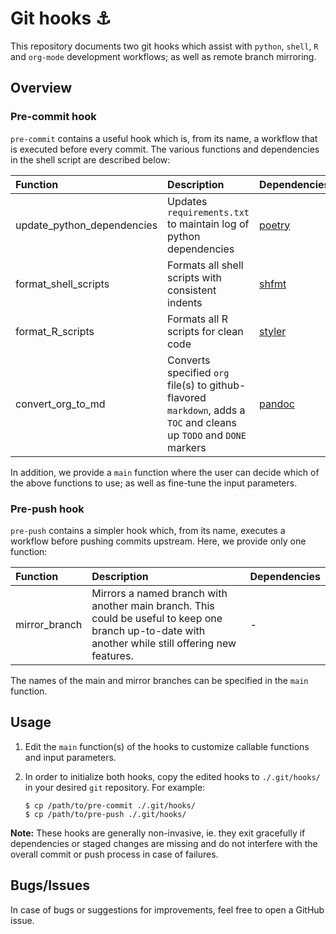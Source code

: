# Git hooks :anchor:

This repository documents two git hooks which assist with `python`, `shell`, `R` and `org-mode` development workflows; as well as remote branch mirroring.

## Overview

### Pre-commit hook

`pre-commit` contains a useful hook which is, from its name, a workflow that is executed before every commit. The various functions and dependencies in the shell script are described below:

| Function                   | Description                                                                                                         | Dependencies                                      |
| :-------------             | :-------------                                                                                                      | :-----                                            |
| update_python_dependencies | Updates `requirements.txt` to maintain log of python dependencies                                                   | [poetry](https://github.com/python-poetry/poetry) |
| format_shell_scripts       | Formats all shell scripts with consistent indents                                                                   | [shfmt](https://github.com/mvdan/sh)              |
| format_R_scripts           | Formats all R scripts for clean code                                                                                | [styler](https://github.com/r-lib/styler)         |
| convert_org_to_md          | Converts specified `org` file(s) to github-flavored `markdown`, adds a `TOC` and cleans up `TODO` and `DONE` markers | [pandoc](https://github.com/jgm/pandoc)           |

In addition, we provide a `main` function where the user can decide which of the above functions to use; as well as fine-tune the input parameters.

### Pre-push hook

`pre-push` contains a simpler hook which, from its name, executes a workflow before pushing commits upstream. Here, we provide only one function:

| Function       | Description                                                                                                                                   | Dependencies                                      |
| :------------- | :-------------                                                                                                                                | :-----                                            |
| mirror_branch  | Mirrors a named branch with another main branch. This could be useful to keep one branch up-to-date with another while still offering new features.  | -                                                 |

The names of the main and mirror branches can be specified in the `main` function.

## Usage

1. Edit the `main` function(s) of the hooks to customize callable functions and input parameters.

2. In order to initialize both hooks, copy the edited hooks to `./.git/hooks/` in your desired `git` repository. For example:

    ```shell
    $ cp /path/to/pre-commit ./.git/hooks/
    $ cp /path/to/pre-push ./.git/hooks/
    ```

**Note:** These hooks are generally non-invasive, ie. they exit gracefully if dependencies or staged changes are missing and do not interfere with the overall commit or push process in case of failures.

## Bugs/Issues

In case of bugs or suggestions for improvements, feel free to open a GitHub issue.

<!--  LocalWords:  Pre md github ie
 -->
